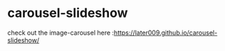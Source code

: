 # carousel-slideshow
check out the image-carousel here :https://later009.github.io/carousel-slideshow/
